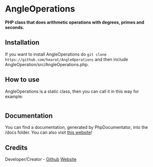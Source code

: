 # AngleOperations
**PHP class that does arithmetic operations with degrees, primes and seconds.**

## Installation

If you want to install AngleOperations do `git clone https://github.com/hearot/AngleOperations` and then include AngleOperation/src/AngleOperations.php.

## How to use

AngleOperations is a static class, then you can call it in this way for example:
```$addition = AngleOperations::addition('86 degrees 40 primes 30 seconds', '70 degrees 51 primes 17 seconds');
```

## Documentation

You can find a documentation, generated by PhpDocumentator, into the /docs folder. You can also visit [this website](https://hearot.it/AngleOperations)!

## Credits

Developer/Creator - [Github](https://github.com/hearot) [Website](https://hearot.it)
